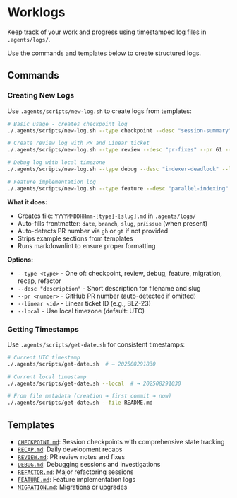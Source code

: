 # Worklogs

Keep track of your work and progress using timestamped log files in `.agents/logs/`.

Use the commands and templates below to create structured logs.

## Commands

### Creating New Logs

Use `.agents/scripts/new-log.sh` to create logs from templates:

```bash
# Basic usage - creates checkpoint log
./.agents/scripts/new-log.sh --type checkpoint --desc "session-summary"

# Create review log with PR and Linear ticket
./.agents/scripts/new-log.sh --type review --desc "pr-fixes" --pr 61 --linear BLZ-23

# Debug log with local timezone
./.agents/scripts/new-log.sh --type debug --desc "indexer-deadlock" --local

# Feature implementation log
./.agents/scripts/new-log.sh --type feature --desc "parallel-indexing"
```

**What it does:**

- Creates file: `YYYYMMDDHHmm-[type]-[slug].md` in `.agents/logs/`
- Auto-fills frontmatter: `date`, `branch`, `slug`, `pr`/`issue` (when present)
- Auto-detects PR number via `gh` or `gt` if not provided
- Strips example sections from templates
- Runs markdownlint to ensure proper formatting

**Options:**

- `--type <type>` - One of: checkpoint, review, debug, feature, migration, recap, refactor
- `--desc "description"` - Short description for filename and slug
- `--pr <number>` - GitHub PR number (auto-detected if omitted)
- `--linear <id>` - Linear ticket ID (e.g., BLZ-23)
- `--local` - Use local timezone (default: UTC)

### Getting Timestamps

Use `.agents/scripts/get-date.sh` for consistent timestamps:

```bash
# Current UTC timestamp
./.agents/scripts/get-date.sh  # → 202508291830

# Current local timestamp
./.agents/scripts/get-date.sh --local  # → 202508291030

# From file metadata (creation → first commit → now)
./.agents/scripts/get-date.sh --file README.md
```

## Templates

- [`CHECKPOINT.md`](../logs/templates/CHECKPOINT.md): Session checkpoints with comprehensive state tracking
- [`RECAP.md`](../logs/templates/RECAP.md): Daily development recaps
- [`REVIEW.md`](../logs/templates/REVIEW.md): PR review notes and fixes
- [`DEBUG.md`](../logs/templates/DEBUG.md): Debugging sessions and investigations
- [`REFACTOR.md`](../logs/templates/REFACTOR.md): Major refactoring sessions
- [`FEATURE.md`](../logs/templates/FEATURE.md): Feature implementation logs
- [`MIGRATION.md`](../logs/templates/MIGRATION.md): Migrations or upgrades
